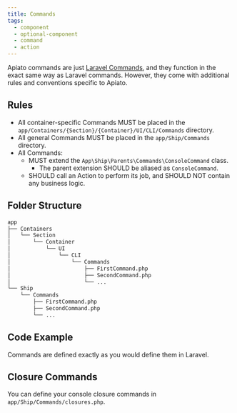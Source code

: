 ```yaml
---
title: Commands
tags:
  - component
  - optional-component
  - command
  - action
---
```


Apiato commands are just [Laravel Commands](https://laravel.com/docs/artisan),
and they function in the exact same way as Laravel commands.
However, they come with additional rules and conventions specific to Apiato.

## Rules

- All container-specific Commands MUST be placed in the `app/Containers/{Section}/{Container}/UI/CLI/Commands` directory.
- All general Commands MUST be placed in the `app/Ship/Commands` directory.
- All Commands:
  - MUST extend the `App\Ship\Parents\Commands\ConsoleCommand` class.
    - The parent extension SHOULD be aliased as `ConsoleCommand`.
  - SHOULD call an Action to perform its job, and SHOULD NOT contain any business logic.

## Folder Structure

```markdown
app
├── Containers
│   └── Section
│       └── Container
│           └── UI
│               └── CLI
│                   └── Commands
│                       ├── FirstCommand.php
│                       ├── SecondCommand.php
│                       └── ...
└── Ship
    └── Commands
        ├── FirstCommand.php
        ├── SecondCommand.php
        └── ...
```

## Code Example

Commands are defined exactly as you would define them in Laravel.

## Closure Commands

You can define your console closure commands in `app/Ship/Commands/closures.php`.
